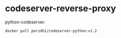 # codeserver-reverse-proxy

python-codeserver:

```bash
docker pull poridhi/codeserver-python:v1.2
```